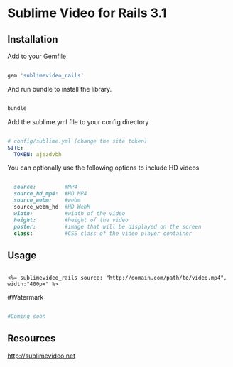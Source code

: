 # Sublime Video for Rails 3.1 

## Installation

Add to your Gemfile

```ruby

gem 'sublimevideo_rails'

```

And run bundle to install the library.

```ruby

bundle

```


Add the sublime.yml file to your config directory

```yaml

# config/sublime.yml (change the site token)
SITE:
  TOKEN: ajezdvbh 
```

You can optionally use the following options to include HD videos

```ruby

  source:         #MP4
  source_hd_mp4:  #HD MP4
  source_webm:    #webm 
  source_webm_hd  #HD WebM
  width:          #width of the video
  height:         #height of the video
  poster:         #image that will be displayed on the screen
  class:          #CSS class of the video player container

```

## Usage

```erb

<%= sublimevideo_rails source: "http://domain.com/path/to/video.mp4", width:"400px" %>

```

#Watermark

```ruby

#Coming soon

```

## Resources
http://sublimevideo.net
